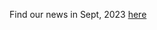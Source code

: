 Find our news in Sept, 2023 [here](https://drive.google.com/uc?id=15DZPDHzjegBhsNPvFBCYwaSCKi1grmR6)
